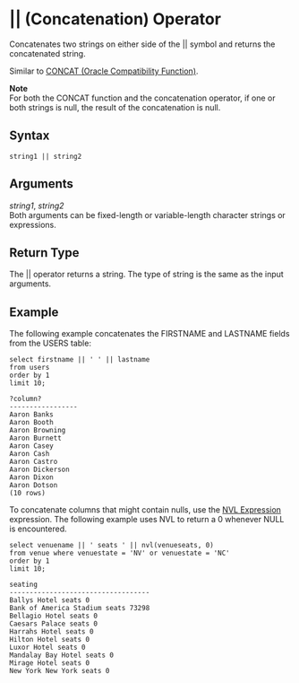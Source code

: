# \|\| \(Concatenation\) Operator<a name="r_concat_op"></a>

Concatenates two strings on either side of the \|\| symbol and returns the concatenated string\. 

Similar to [CONCAT \(Oracle Compatibility Function\)](r_CONCAT.md)\. 

**Note**  
For both the CONCAT function and the concatenation operator, if one or both strings is null, the result of the concatenation is null\. 

## Syntax<a name="r_concat_op-synopsis"></a>

```
string1 || string2
```

## Arguments<a name="r_concat_op-arguments"></a>

 *string1*, *string2*   
Both arguments can be fixed\-length or variable\-length character strings or expressions\. 

## Return Type<a name="r_concat_op-return-type"></a>

 The \|\| operator returns a string\. The type of string is the same as the input arguments\. 

## Example<a name="r_concat_op-example"></a>

The following example concatenates the FIRSTNAME and LASTNAME fields from the USERS table: 

```
select firstname || ' ' || lastname
from users
order by 1
limit 10;

?column?
-----------------
Aaron Banks
Aaron Booth
Aaron Browning
Aaron Burnett
Aaron Casey
Aaron Cash
Aaron Castro
Aaron Dickerson
Aaron Dixon
Aaron Dotson
(10 rows)
```

 To concatenate columns that might contain nulls, use the [NVL Expression](r_NVL_function.md) expression\. The following example uses NVL to return a 0 whenever NULL is encountered\. 

```
select venuename || ' seats ' || nvl(venueseats, 0) 
from venue where venuestate = 'NV' or venuestate = 'NC'
order by 1
limit 10;

seating                            
-----------------------------------
Ballys Hotel seats 0               
Bank of America Stadium seats 73298
Bellagio Hotel seats 0             
Caesars Palace seats 0             
Harrahs Hotel seats 0              
Hilton Hotel seats 0               
Luxor Hotel seats 0                
Mandalay Bay Hotel seats 0         
Mirage Hotel seats 0               
New York New York seats 0
```